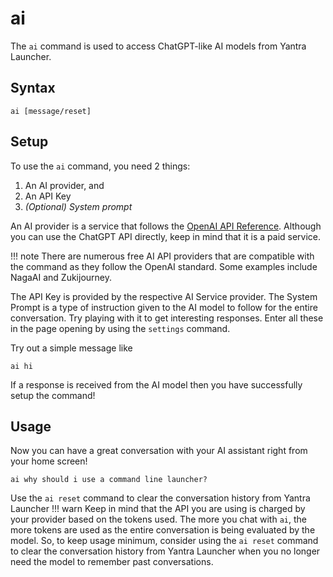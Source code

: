 # ai

The `ai` command is used to access ChatGPT-like AI models from Yantra Launcher.

## Syntax 
```
ai [message/reset]
```

## Setup
To use the `ai` command, you need 2 things:
1. An AI provider, and
2. An API Key
3. _(Optional) System prompt_

An AI provider is a service that follows the [OpenAI API Reference](https://platform.openai.com/docs/api-reference/making-requests). Although you can use the ChatGPT API directly, keep in mind that it is a paid service.

!!! note
    There are numerous free AI API providers that are compatible with the command as they follow the OpenAI standard. Some examples include NagaAI and Zukijourney.

The API Key is provided by the respective AI Service provider. The System Prompt is a type of instruction given to the AI model to follow for the entire conversation. Try playing with it to get interesting responses. Enter all these in the page opening by using the `settings` command.

Try out a simple message like
```
ai hi
```
If a response is received from the AI model then you have successfully setup the command!

## Usage
Now you can have a great conversation with your AI assistant right from your home screen!
```
ai why should i use a command line launcher?
```
Use the `ai reset` command to clear the conversation history from Yantra Launcher
!!! warn
    Keep in mind that the API you are using is charged by your provider based on the tokens used. The more you chat with `ai`, the more tokens are used as the entire conversation is being evaluated by the model. So, to keep usage minimum, consider using the `ai reset` command to clear the conversation history from Yantra Launcher when you no longer need the model to remember past conversations.